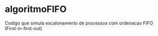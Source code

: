 # algoritmoFIFO
Codigo que simula escalonamento de processos com ordenacao FIFO (First-in-first-out)
